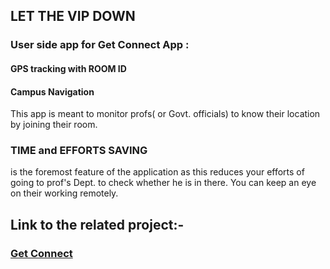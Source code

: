 ## LET THE VIP DOWN

### User side app for Get Connect App :

#### GPS tracking with ROOM ID

#### Campus Navigation

This app is meant to monitor profs( or Govt. officials) to know their location by joining their room. 
### TIME and EFFORTS SAVING 
is the foremost feature of the application as this reduces your efforts of going to prof's Dept. to check whether he is in there.
You can keep an eye on their working remotely.

## Link to the related project:-
### [Get Connect](https://github.com/SaurabhVj/GetConnect)
